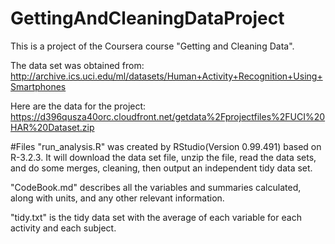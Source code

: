 GettingAndCleaningDataProject
=============================

This is a project of the Coursera course "Getting and Cleaning Data".

The data set was obtained from: 
http://archive.ics.uci.edu/ml/datasets/Human+Activity+Recognition+Using+Smartphones

Here are the data for the project:
https://d396qusza40orc.cloudfront.net/getdata%2Fprojectfiles%2FUCI%20HAR%20Dataset.zip


#Files
  "run_analysis.R" was created by RStudio(Version 0.99.491) based on R-3.2.3. It will download the data set file, unzip the file, read   the data sets, and do some merges, cleaning, then output an independent tidy data set.

  "CodeBook.md" describes all the variables and summaries calculated, along with units, and any other relevant information.

  "tidy.txt" is the tidy data set with the average of each variable for each activity and each subject.

